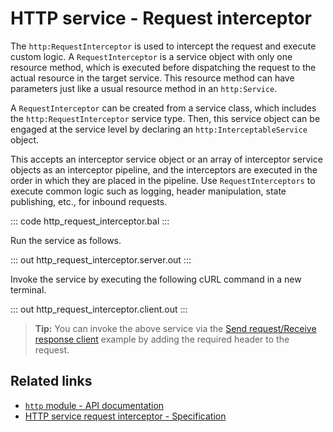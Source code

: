 # HTTP service - Request interceptor

The `http:RequestInterceptor` is used to intercept the request and execute custom logic. A `RequestInterceptor` is a service object with only one resource method, which is executed before dispatching the request to the actual resource in the target service. This resource method can have parameters just like a usual resource method in an `http:Service`.

A `RequestInterceptor` can be created from a service class, which includes the `http:RequestInterceptor` service type. Then, this service object can be engaged at the service level by declaring an `http:InterceptableService` object.

This accepts an interceptor service object or an array of interceptor service objects as an interceptor pipeline, and the interceptors are executed in the order in which they are placed in the pipeline. Use `RequestInterceptors` to execute common logic such as logging, header manipulation, state publishing, etc., for inbound requests.

::: code http_request_interceptor.bal :::

Run the service as follows.

::: out http_request_interceptor.server.out :::

Invoke the service by executing the following cURL command in a new terminal.

::: out http_request_interceptor.client.out :::

>**Tip:** You can invoke the above service via the [Send request/Receive response client](/learn/by-example/http-client-send-request-receive-response/) example by adding the required header to the request.

## Related links
- [`http` module - API documentation](https://lib.ballerina.io/ballerina/http/latest/)
- [HTTP service request interceptor - Specification](/spec/http/#811-request-interceptor)
